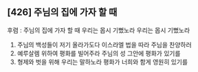 ## [426] 주님의 집에 가자 할 때

후렴 : 주님의 집에 가자 할 때 우리는 몹시 기뻤노라 우리는 몹시 기뻤노라  
  
1) 주님의 백성들이 저기 올라가도다 이스라엘 법을 따라 주님을 찬양하러  
2) 예루살렘 위하여 평화를 빌어주라 주님의 성 그안에 평화가 있기를  
3) 형제와 벗을 위해 우리는 말하노라 평화가 너희와 함게 영원히 있기를
